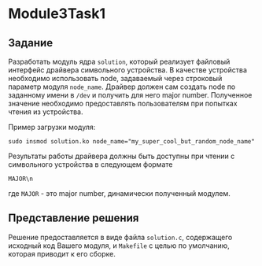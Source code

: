# Module3Task1

## Задание

Разработать модуль ядра `solution`, который реализует файловый интерфейс драйвера символьного устройства. В качестве 
устройства необходимо использовать node, задаваемый через строковый параметр модуля `node_name`. Драйвер должен сам 
создать node по заданному имени в `/dev` и получить для него major number. Полученное значение необходимо 
предоставлять пользователям при попытках чтения из устройства.

Пример загрузки модуля:
```shell script
sudo insmod solution.ko node_name="my_super_cool_but_random_node_name"
```

Результаты работы драйвера должны быть доступны при чтении с символьного устройства в следующем формате
```
MAJOR\n
```
где `MAJOR` - это major number, динамически полученный модулем.

## Представление решения

Решение предоставляется в виде файла `solution.c`, содержащего исходный код Вашего модуля, и `Makefile` с целью по 
умолчанию, которая приводит к его сборке.
